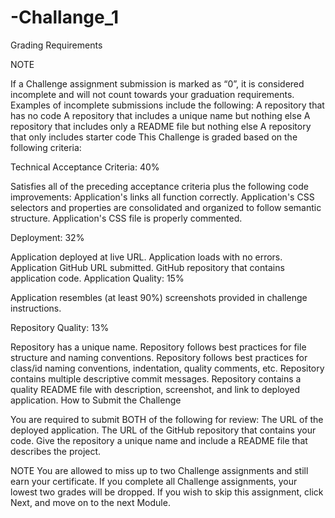 # -Challange_1
Grading Requirements

NOTE

If a Challenge assignment submission is marked as “0”, it is considered incomplete and will not count towards your 
graduation requirements. Examples of incomplete submissions include the following:
A repository that has no code
A repository that includes a unique name but nothing else
A repository that includes only a README file but nothing else
A repository that only includes starter code
This Challenge is graded based on the following criteria:

Technical Acceptance Criteria: 40%

Satisfies all of the preceding acceptance criteria plus the following code improvements:
Application's links all function correctly.
Application's CSS selectors and properties are consolidated and organized to follow semantic structure.
Application's CSS file is properly commented.


Deployment: 32%

Application deployed at live URL.
Application loads with no errors.
Application GitHub URL submitted.
GitHub repository that contains application code.
Application Quality: 15%

Application resembles (at least 90%) screenshots provided in challenge instructions.

Repository Quality: 13%

Repository has a unique name.
Repository follows best practices for file structure and naming conventions.
Repository follows best practices for class/id naming conventions, indentation, quality comments, etc.
Repository contains multiple descriptive commit messages.
Repository contains a quality README file with description, screenshot, and link to deployed application.
How to Submit the Challenge

You are required to submit BOTH of the following for review:
The URL of the deployed application.
The URL of the GitHub repository that contains your code. Give the repository a unique name and include a README file that describes the project.

NOTE
You are allowed to miss up to two Challenge assignments and still earn your certificate. If you complete all Challenge assignments, 
your lowest two grades will be dropped. If you wish to skip this assignment, click Next, and move on to the next Module.
